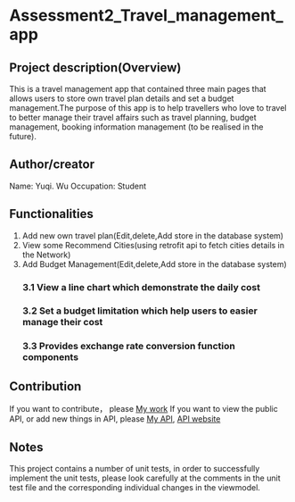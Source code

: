 # Assessment2_Travel_management_app
## Project description(Overview)
  This is a travel management app that contained three main pages that allows users to store own travel plan details and set a budget management.The purpose of this app is to help travellers who love to travel to better manage their travel affairs such as travel planning, budget management, booking information management (to be realised in the future).
## Author/creator 
Name: Yuqi. Wu
Occupation: Student
## Functionalities
1. Add new own travel plan(Edit,delete,Add store in the database system)
2. View some Recommend Cities(using retrofit api to fetch cities details in the Network)
3. Add Budget Management(Edit,delete,Add store in the database system)
    ### 3.1 View a line chart which demonstrate the daily cost
    ### 3.2 Set a budget limitation which help users to easier manage their cost
    ### 3.3 Provides exchange rate conversion function components
## Contribution
If you want to contribute， please [My work](https://github.com/YuqiWu04/ass2_travaler)
If you want to view the public API, or add new things in API, please [My API](https://github.com/YuqiWu04/my_api_repo), [API website](https://yuqiwu04.github.io/my_api_repo/data.json)

## Notes
This project contains a number of unit tests, in order to successfully implement the unit tests, please look carefully at the comments in the unit test file and the corresponding individual changes in the viewmodel.